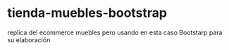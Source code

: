 # tienda-muebles-bootstrap
 replica del  ecommerce muebles pero usando en esta caso Bootstarp para su elaboración
